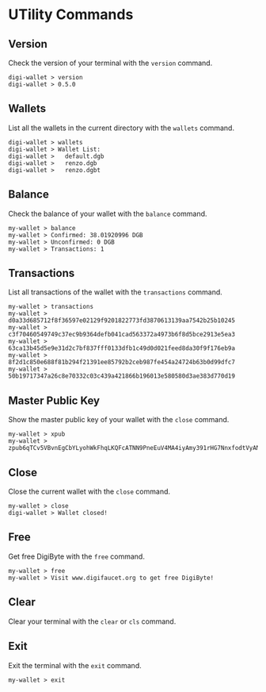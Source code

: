 # UTility Commands

## Version

Check the version of your terminal with the `version` command.

```
digi-wallet > version
digi-wallet > 0.5.0
```

## Wallets

List all the wallets in the current directory with the `wallets` command.

```
digi-wallet > wallets
digi-wallet > Wallet List:
digi-wallet >   default.dgb
digi-wallet >   renzo.dgb
digi-wallet >   renzo.dgbt
```

## Balance

Check the balance of your wallet with the `balance` command.

```
my-wallet > balance
my-wallet > Confirmed: 38.01920996 DGB
my-wallet > Unconfirmed: 0 DGB
my-wallet > Transactions: 1
```

## Transactions

List all transactions of the wallet with the `transactions` command.

```
my-wallet > transactions
my-wallet > d0a33d685712f8f36597e02129f9201822773fd3870613139aa7542b25b10245
my-wallet > c3f70460549749c37ec9b9364defb041cad563372a4973b6f8d5bce2913e5ea3
my-wallet > 63ca13b45d5e9e31d2c7bf837fff0133dfb1c49d0d021feed8da30f9f176eb9a
my-wallet > 8f2d1c850e688f81b294f21391ee85792b2ceb987fe454a24724b63b0d99dfc7
my-wallet > 50b19717347a26c8e70332c03c439a421866b196013e580580d3ae383d770d19
```

## Master Public Key

Show the master public key of your wallet with the `close` command.

```
my-wallet > xpub
my-wallet > zpub6qTCv5VBvnEgCbYLyohWkFhqLKQFcATNN9PneEuV4MA4iyAmy391rHG7NnxfodtVyAN4FQ89Za8RZTvTRKKU5ygpHdpFB23UDgn3xDkWBjS
```

## Close

Close the current wallet with the `close` command.

```
my-wallet > close
digi-wallet > Wallet closed!
```

## Free

Get free DigiByte with the `free` command.

```
my-wallet > free
my-wallet > Visit www.digifaucet.org to get free DigiByte!
```

## Clear

Clear your terminal with the `clear` or `cls` command.

## Exit

Exit the terminal with the `exit` command.

```
my-wallet > exit
```